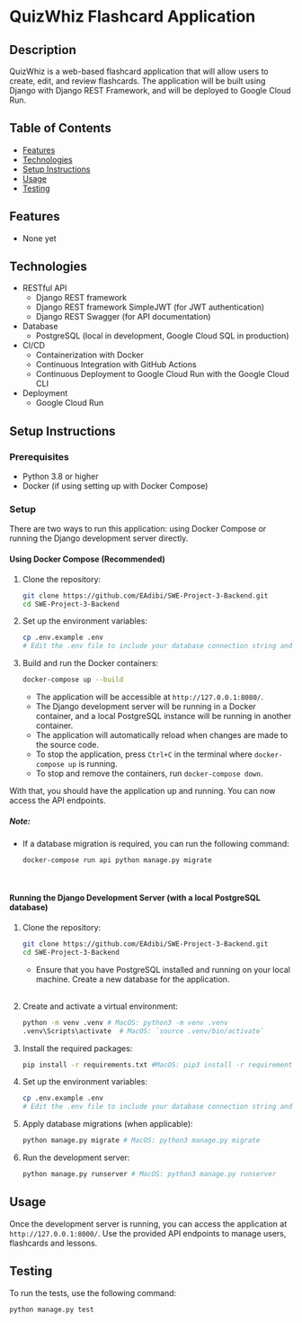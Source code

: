 # QuizWhiz Flashcard Application


## Description

QuizWhiz is a web-based flashcard application that will allow users to create, edit, and review flashcards. The application will be built using Django with Django REST Framework, and will be deployed to Google Cloud Run.

## Table of Contents

- [Features](#features)
- [Technologies](#technologies)
- [Setup Instructions](#setup-instructions)
- [Usage](#usage)
- [Testing](#testing)


## Features

- None yet

## Technologies

- RESTful API
  - Django REST framework
  - Django REST framework SimpleJWT (for JWT authentication)
  - Django REST Swagger (for API documentation)
- Database
  - PostgreSQL (local in development, Google Cloud SQL in production)
- CI/CD
  - Containerization with Docker
  - Continuous Integration with GitHub Actions
  - Continuous Deployment to Google Cloud Run with the Google Cloud CLI
- Deployment
  - Google Cloud Run

## Setup Instructions

### Prerequisites

- Python 3.8 or higher
- Docker (if using setting up with Docker Compose)

### Setup

There are two ways to run this application: using Docker Compose or running the Django development server directly.


#### Using Docker Compose (Recommended)
1. Clone the repository:
    ```sh
    git clone https://github.com/EAdibi/SWE-Project-3-Backend.git
    cd SWE-Project-3-Backend
    ```
   
2. Set up the environment variables:
    ```sh
    cp .env.example .env
    # Edit the .env file to include your database connection string and other settings
    ```

3. Build and run the Docker containers:
    ```sh
    docker-compose up --build
    ```
    - The application will be accessible at `http://127.0.0.1:8080/`.
    - The Django development server will be running in a Docker container, and a local PostgreSQL instance will be running in another container.
    - The application will automatically reload when changes are made to the source code.
    - To stop the application, press `Ctrl+C` in the terminal where `docker-compose up` is running.
    - To stop and remove the containers, run `docker-compose down`.

With that, you should have the application up and running. You can now access the API endpoints. 

##### Note:
- If a database migration is required, you can run the following command:
    ```sh
    docker-compose run api python manage.py migrate
    ```

<br>

#### Running the Django Development Server (with a local PostgreSQL database)
1. Clone the repository:
    ```sh
    git clone https://github.com/EAdibi/SWE-Project-3-Backend.git
    cd SWE-Project-3-Backend
    ```
   - Ensure that you have PostgreSQL installed and running on your local machine. Create a new database for the application.

    <br>
   
2. Create and activate a virtual environment:
    ```sh
    python -m venv .venv # MacOS: python3 -m venv .venv
    .venv\Scripts\activate  # MacOS: `source .venv/bin/activate`
    ```

3. Install the required packages:
    ```sh
    pip install -r requirements.txt #MacOS: pip3 install -r requirements.txt
    ```

4. Set up the environment variables:
    ```sh
    cp .env.example .env
    # Edit the .env file to include your database connection string and other settings
    ```

5. Apply database migrations (when applicable):
    ```sh
    python manage.py migrate # MacOS: python3 manage.py migrate
    ```

6. Run the development server:
    ```sh
    python manage.py runserver # MacOS: python3 manage.py runserver
    ```

## Usage

Once the development server is running, you can access the application at `http://127.0.0.1:8000/`. Use the provided API endpoints to manage users, flashcards and lessons.

## Testing

To run the tests, use the following command:
```sh
python manage.py test
```